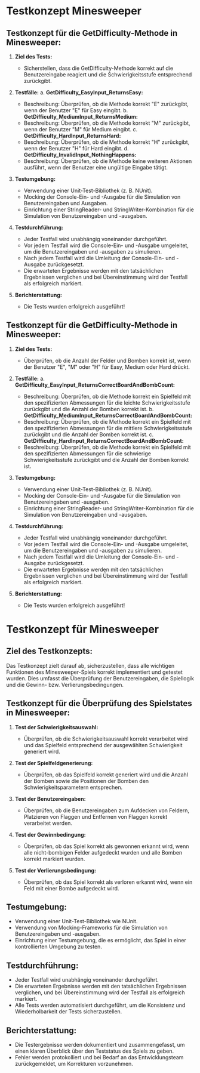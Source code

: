 # Testkonzept Minesweeper

## Testkonzept für die GetDifficulty-Methode in Minesweeper:

1. **Ziel des Tests:**
   - Sicherstellen, dass die GetDifficulty-Methode korrekt auf die Benutzereingabe reagiert und die Schwierigkeitsstufe entsprechend zurückgibt.

2. **Testfälle:**
   a. **GetDifficulty_EasyInput_ReturnsEasy:**
      - Beschreibung: Überprüfen, ob die Methode korrekt "E" zurückgibt, wenn der Benutzer "E" für Easy eingibt.
   b. **GetDifficulty_MediumInput_ReturnsMedium:**
      - Beschreibung: Überprüfen, ob die Methode korrekt "M" zurückgibt, wenn der Benutzer "M" für Medium eingibt.
   c. **GetDifficulty_HardInput_ReturnsHard:**
      - Beschreibung: Überprüfen, ob die Methode korrekt "H" zurückgibt, wenn der Benutzer "H" für Hard eingibt.
   d. **GetDifficulty_InvalidInput_NothingHappens:**
      - Beschreibung: Überprüfen, ob die Methode keine weiteren Aktionen ausführt, wenn der Benutzer eine ungültige Eingabe tätigt.

3. **Testumgebung:**
   - Verwendung einer Unit-Test-Bibliothek (z. B. NUnit).
   - Mocking der Console-Ein- und -Ausgabe für die Simulation von Benutzereingaben und Ausgaben.
   - Einrichtung einer StringReader- und StringWriter-Kombination für die Simulation von Benutzereingaben und -ausgaben.

4. **Testdurchführung:**
   - Jeder Testfall wird unabhängig voneinander durchgeführt.
   - Vor jedem Testfall wird die Console-Ein- und -Ausgabe umgeleitet, um die Benutzereingaben und -ausgaben zu simulieren.
   - Nach jedem Testfall wird die Umleitung der Console-Ein- und -Ausgabe zurückgesetzt.
   - Die erwarteten Ergebnisse werden mit den tatsächlichen Ergebnissen verglichen und bei Übereinstimmung wird der Testfall als erfolgreich markiert.

5. **Berichterstattung:**
   - Die Tests wurden erfolgreich ausgeführt!


## Testkonzept für die GetDifficulty-Methode in Minesweeper:

1. **Ziel des Tests:**
   - Überprüfen, ob die Anzahl der Felder und Bomben korrekt ist, wenn der Benutzer "E", "M" oder "H" für Easy, Medium oder Hard drückt.

2. **Testfälle:**
   a. **GetDifficulty_EasyInput_ReturnsCorrectBoardAndBombCount:**
      - Beschreibung: Überprüfen, ob die Methode korrekt ein Spielfeld mit den spezifizierten Abmessungen für die leichte Schwierigkeitsstufe zurückgibt und die Anzahl der Bomben korrekt ist.
   b. **GetDifficulty_MediumInput_ReturnsCorrectBoardAndBombCount:**
      - Beschreibung: Überprüfen, ob die Methode korrekt ein Spielfeld mit den spezifizierten Abmessungen für die mittlere Schwierigkeitsstufe zurückgibt und die Anzahl der Bomben korrekt ist.
   c. **GetDifficulty_HardInput_ReturnsCorrectBoardAndBombCount:**
      - Beschreibung: Überprüfen, ob die Methode korrekt ein Spielfeld mit den spezifizierten Abmessungen für die schwierige Schwierigkeitsstufe zurückgibt und die Anzahl der Bomben korrekt ist.

3. **Testumgebung:**
   - Verwendung einer Unit-Test-Bibliothek (z. B. NUnit).
   - Mocking der Console-Ein- und -Ausgabe für die Simulation von Benutzereingaben und -ausgaben.
   - Einrichtung einer StringReader- und StringWriter-Kombination für die Simulation von Benutzereingaben und -ausgaben.

4. **Testdurchführung:**
   - Jeder Testfall wird unabhängig voneinander durchgeführt.
   - Vor jedem Testfall wird die Console-Ein- und -Ausgabe umgeleitet, um die Benutzereingaben und -ausgaben zu simulieren.
   - Nach jedem Testfall wird die Umleitung der Console-Ein- und -Ausgabe zurückgesetzt.
   - Die erwarteten Ergebnisse werden mit den tatsächlichen Ergebnissen verglichen und bei Übereinstimmung wird der Testfall als erfolgreich markiert.

5. **Berichterstattung:**
   - Die Tests wurden erfolgreich ausgeführt!

# Testkonzept für Minesweeper

## Ziel des Testkonzepts:
Das Testkonzept zielt darauf ab, sicherzustellen, dass alle wichtigen Funktionen des Minesweeper-Spiels korrekt implementiert und getestet wurden. Dies umfasst die Überprüfung der Benutzereingaben, die Spiellogik und die Gewinn- bzw. Verlierungsbedingungen.

## Testkonzept für die Überprüfung des Spielstates in Minesweeper:

1. **Test der Schwierigkeitsauswahl:**
   - Überprüfen, ob die Schwierigkeitsauswahl korrekt verarbeitet wird und das Spielfeld entsprechend der ausgewählten Schwierigkeit generiert wird.

2. **Test der Spielfeldgenerierung:**
   - Überprüfen, ob das Spielfeld korrekt generiert wird und die Anzahl der Bomben sowie die Positionen der Bomben den Schwierigkeitsparametern entsprechen.

3. **Test der Benutzereingaben:**
   - Überprüfen, ob die Benutzereingaben zum Aufdecken von Feldern, Platzieren von Flaggen und Entfernen von Flaggen korrekt verarbeitet werden.

4. **Test der Gewinnbedingung:**
   - Überprüfen, ob das Spiel korrekt als gewonnen erkannt wird, wenn alle nicht-bombigen Felder aufgedeckt wurden und alle Bomben korrekt markiert wurden.

5. **Test der Verlierungsbedingung:**
   - Überprüfen, ob das Spiel korrekt als verloren erkannt wird, wenn ein Feld mit einer Bombe aufgedeckt wird.

## Testumgebung:
- Verwendung einer Unit-Test-Bibliothek wie NUnit.
- Verwendung von Mocking-Frameworks für die Simulation von Benutzereingaben und -ausgaben.
- Einrichtung einer Testumgebung, die es ermöglicht, das Spiel in einer kontrollierten Umgebung zu testen.

## Testdurchführung:
- Jeder Testfall wird unabhängig voneinander durchgeführt.
- Die erwarteten Ergebnisse werden mit den tatsächlichen Ergebnissen verglichen, und bei Übereinstimmung wird der Testfall als erfolgreich markiert.
- Alle Tests werden automatisiert durchgeführt, um die Konsistenz und Wiederholbarkeit der Tests sicherzustellen.

## Berichterstattung:
- Die Testergebnisse werden dokumentiert und zusammengefasst, um einen klaren Überblick über den Teststatus des Spiels zu geben.
- Fehler werden protokolliert und bei Bedarf an das Entwicklungsteam zurückgemeldet, um Korrekturen vorzunehmen.

